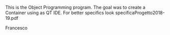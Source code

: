 This is the Object Programming program.
The goal was to create a Container using as QT IDE. 
For better specifics look specificaProgetto2018-19.pdf

Francesco
